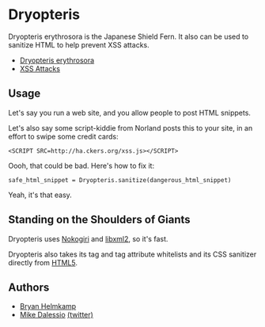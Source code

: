 Dryopteris
==========

Dryopteris erythrosora is the Japanese Shield Fern. It also can be used to sanitize HTML to help prevent XSS attacks.

* [Dryopteris erythrosora](http://en.wikipedia.org/wiki/Dryopteris_erythrosora)
* [XSS Attacks](http://en.wikipedia.org/wiki/Cross-site_scripting)

Usage
-----

Let's say you run a web site, and you allow people to post HTML snippets.

Let's also say some script-kiddie from Norland posts this to your site, in an effort to swipe some credit cards:

    <SCRIPT SRC=http://ha.ckers.org/xss.js></SCRIPT>

Oooh, that could be bad. Here's how to fix it:

    safe_html_snippet = Dryopteris.sanitize(dangerous_html_snippet)

Yeah, it's that easy.


Standing on the Shoulders of Giants
-----

Dryopteris uses [Nokogiri](http://nokogiri.rubyforge.org/) and [libxml2](http://xmlsoft.org/), so it's fast.

Dryopteris also takes its tag and tag attribute whitelists and its CSS sanitizer directly from [HTML5](http://code.google.com/p/html5lib/).


Authors
-----
* [Bryan Helmkamp](http://www.brynary.com/)
* [Mike Dalessio](http://mike.daless.io/) [(twitter)](http://twitter.com/flavorjones)
